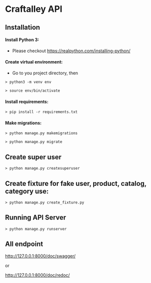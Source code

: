 # Craftalley API

## Installation
#### Install Python 3:
- Please checkout https://realpython.com/installing-python/

#### Create virtual environment:
- Go to you project directory, then
```shell
> python3 -m venv env
```
```shell
> source env/bin/activate
```

#### Install requirements:
```shell
> pip install -r requirements.txt
```

#### Make migrations:

```shell
> python manage.py makemigrations
```

```shell
> python manage.py migrate
```

## Create super user
```shell
> python manage.py createsuperuser
```

## Create fixture for fake user, product, catalog, category use:

```shell
> python manage.py create_fixture.py
```


## Running API Server
```shell
> python manage.py runserver
```

## All endpoint

http://127.0.0.1:8000/doc/swagger/

or

http://127.0.0.1:8000/doc/redoc/
